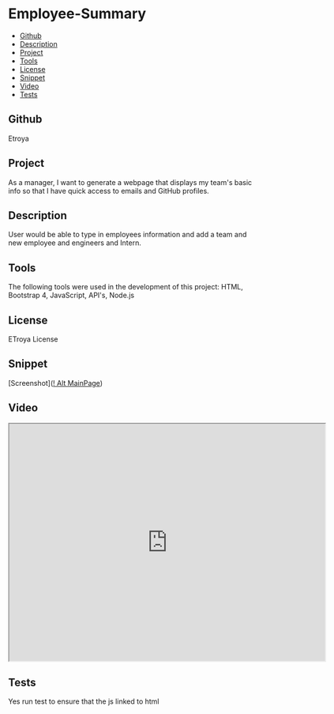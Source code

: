 # Employee-Summary

  * [Github](#username)
  * [Description](#Description)
  * [Project](#project)
  * [Tools](#tools)
  * [License](#license)
  * [Snippet](#Snippet)
  * [Video](#Video)
  * [Tests](#tests)
  
  
  ## Github
  Etroya

  ## Project

  As a manager, I want to generate a webpage that displays my team's basic info so that I have quick access to emails and GitHub profiles.

  ## Description
  
  User would be able to type in employees information and add a team and new employee and engineers and Intern.
  
  
  ## Tools

  The following tools were used in the development of this project:
   HTML, Bootstrap 4, JavaScript, API's, Node.js

  ## License

  ETroya License

  ## Snippet
 [Screenshot]([! Alt MainPage](/snippet.PNG))

 ## Video
<iframe src="https://drive.google.com/file/d/1PpAM16o4um6jJzs8PINECLV1UsADwSo_/preview" width="640" height="480"></iframe>

## Tests

  Yes run test to ensure that the js linked to html



  